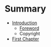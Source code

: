 # Summary

* [Introduction](README.md)
   * [Foreword](foreword.md)
   * Copyright
* [First Chapter](chapter1.md)

